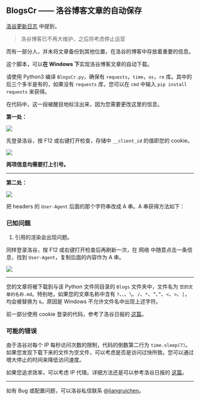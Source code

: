 ## BlogsCr —— 洛谷博客文章的自动保存

[洛谷更新日志](https://www.luogu.com.cn/discuss/223773) 中提到，

> 洛谷博客已不再大维护，之后将考虑停止运营

而有一部分人，并未将文章备份到其他位置，在洛谷的博客中存放着重要的信息。

这个脚本，可以**在 Windows 下**实现洛谷博客文章的自动下载。

请使用 Python3 编译 `BlogsCr.py`，确保有 `requests`，`time`，`os`，`re` 库。其中的后三个多半是有的，如果没有 `requests` 库，您可以在 `cmd` 中输入 `pip install requests` 来获得。

在代码中，这一段被醒目地标注出来，因为您需要更改这里的信息。



**第一处：**

![](https://s4.ax1x.com/2022/01/27/7XdRTU.png)

先登录洛谷，按 F12 或右键打开检查，存储中 `__client_id` 的值即您的 cookie。

![](https://s4.ax1x.com/2022/01/27/7XwOuq.png)



**两项信息均需要打上引号。**

-----

**第二处：**

![](https://s4.ax1x.com/2022/01/27/7XIZ60.png)

把 headers 的 `User-Agent` 后面的那个字符串改成 A 串。A 串获得方法如下：



### 已知问题

1. 引用的渲染会出现问题。

同样登录洛谷，按 F12 或右键打开检查后再刷新一次，在 网络 中随意点击一条信息，找到 `User-Agent`，复制后面的内容作为 A 串。

![](https://s4.ax1x.com/2022/01/27/7X2RJ0.png)

------

您的文章将被下载到与该 Python 文件同目录的 `Blogs` 文件夹中，文件名为 `您的文章的名称.md`。特别地，如果您的文章名称中含有 `?`、`、`、`╲`、`/`、`*`、`“`、`”`、`<`、`>`、`|`，均会被替换为 `&`，原因是 Windows 不允许文件名中出现上述字符。


前一部分使用 cookie 登录的代码，参考了洛谷日报的 [这篇](https://www.luogu.com.cn/blog/12cow/python)。

### 可能的错误

由于洛谷对每个 IP 每秒访问次数的限制，代码的倒数第二行为 `time.sleep(7)`。如果您发现下载下来的文件为空文件，可以考虑是否是访问过快所致。您可以通过增大停止的时间来降低访问速度。

如果您追求效率，可以考虑 IP 代理。详细方法还是可以参考洛谷日报的 [这篇](https://www.luogu.com.cn/blog/12cow/python)。

------

如有 Bug 或配置问题，可以洛谷私信联系 @[liangruichen](https://www.luogu.com.cn/user/409236)。
